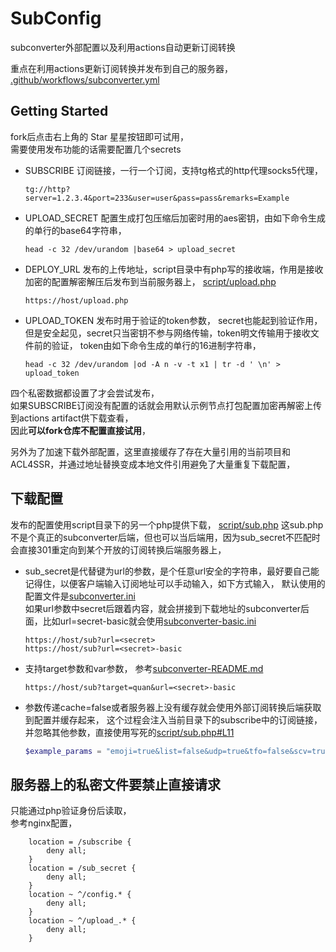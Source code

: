 # SubConfig
subconverter外部配置以及利用actions自动更新订阅转换

重点在利用actions更新订阅转换并发布到自己的服务器，  
[.github/workflows/subconverter.yml](.github/workflows/subconverter.yml)

## Getting Started
fork后点击右上角的 Star 星星按钮即可试用，  
需要使用发布功能的话需要配置几个secrets  
- SUBSCRIBE 订阅链接，一行一个订阅，支持tg格式的http代理socks5代理，
  ```
  tg://http?server=1.2.3.4&port=233&user=user&pass=pass&remarks=Example
  ```
- UPLOAD_SECRET 配置生成打包压缩后加密时用的aes密钥，由如下命令生成的单行的base64字符串，
  ```shell
  head -c 32 /dev/urandom |base64 > upload_secret
  ```
- DEPLOY_URL 发布的上传地址，script目录中有php写的接收端，作用是接收加密的配置解密解压后发布到当前服务器上，
  [script/upload.php](script/upload.php)
  ```
  https://host/upload.php
  ```
- UPLOAD_TOKEN 发布时用于验证的token参数， 
  secret也能起到验证作用，但是安全起见，secret只当密钥不参与网络传输，token明文传输用于接收文件前的验证，
  token由如下命令生成的单行的16进制字符串，
  ```shell
  head -c 32 /dev/urandom |od -A n -v -t x1 | tr -d ' \n' > upload_token
  ```
四个私密数据都设置了才会尝试发布，  
如果SUBSCRIBE订阅没有配置的话就会用默认示例节点打包配置加密再解密上传到actions artifact供下载查看，  
因此**可以fork仓库不配置直接试用**，    

另外为了加速下载外部配置，这里直接缓存了存在大量引用的当前项目和ACL4SSR，并通过地址替换变成本地文件引用避免了大量重复下载配置，

## 下载配置
发布的配置使用script目录下的另一个php提供下载，
[script/sub.php](script/sub.php)
这sub.php不是个真正的subconverter后端，但也可以当后端用，因为sub_secret不匹配时会直接301重定向到某个开放的订阅转换后端服务器上，  
- sub_secret是代替键为url的参数，是个任意url安全的字符串，最好要自己能记得住，以便客户端输入订阅地址可以手动输入，如下方式输入，
  默认使用的配置文件是[subconverter.ini](subconverter.ini)  
  如果url参数中secret后跟着内容，就会拼接到下载地址的subconverter后面，比如url=secret-basic就会使用[subconverter-basic.ini](subconverter-basic.ini)  
  ```
  https://host/sub?url=<secret>
  https://host/sub?url=<secret>-basic
  ```
- 支持target参数和var参数，
  参考[subconverter-README.md](https://github.com/xiaotianxt/subconverter/blob/master/README-cn.md#%E6%94%AF%E6%8C%81%E7%B1%BB%E5%9E%8B)
  ```
  https://host/sub?target=quan&url=<secret>-basic
  ```
- 参数传递cache=false或者服务器上没有缓存就会使用外部订阅转换后端获取到配置并缓存起来，
  这个过程会注入当前目录下的subscribe中的订阅链接，并忽略其他参数，直接使用写死的[script/sub.php#L11](script/sub.php#L11)
  ```php
  $example_params = "emoji=true&list=false&udp=true&tfo=false&scv=true&fdn=false&sort=false&new_name=true";
  ```

## 服务器上的私密文件要禁止直接请求
只能通过php验证身份后读取，  
参考nginx配置，
```
    location = /subscribe {
        deny all;
    }
    location = /sub_secret {
        deny all;
    }
    location ~ ^/config.* {
        deny all;
    }
    location ~ ^/upload_.* {
        deny all;
    }
```

